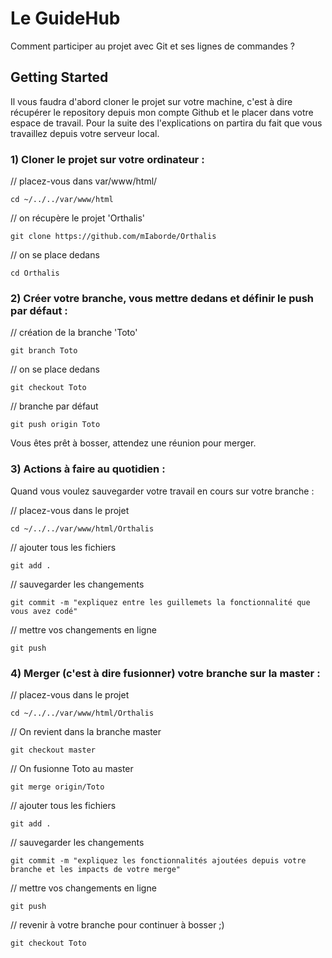 # Le GuideHub

Comment participer au projet avec Git et ses lignes de commandes ?

## Getting Started

Il vous faudra d'abord cloner le projet sur votre machine, c'est à dire récupérer le repository depuis mon compte Github et le placer dans votre espace de travail.
Pour la suite des l'explications on partira du fait que vous travaillez depuis votre serveur local.


### 1) Cloner le projet sur votre ordinateur :

// placez-vous dans var/www/html/
```
cd ~/../../var/www/html
```

// on récupère le projet 'Orthalis'
```
git clone https://github.com/mIaborde/Orthalis
```

// on se place dedans
```
cd Orthalis
```


### 2) Créer votre branche, vous mettre dedans et définir le push par défaut :

// création de la branche 'Toto'
```
git branch Toto
```

// on se place dedans
```
git checkout Toto
```

// branche par défaut
```
git push origin Toto
```

Vous êtes prêt à bosser, attendez une réunion  pour merger.


### 3) Actions à faire au quotidien :

Quand vous voulez sauvegarder votre travail en cours sur votre branche :

// placez-vous dans le projet
```
cd ~/../../var/www/html/Orthalis
```

// ajouter tous les fichiers
```
git add .
```

// sauvegarder les changements
```
git commit -m "expliquez entre les guillemets la fonctionnalité que vous avez codé"
```

// mettre vos changements en ligne
```
git push
```


### 4) Merger (c'est à dire fusionner) votre branche sur la master :

// placez-vous dans le projet
```
cd ~/../../var/www/html/Orthalis
```

// On revient dans la branche master
```
git checkout master
```

// On fusionne Toto au master
```
git merge origin/Toto
```

// ajouter tous les fichiers
```
git add .
```

// sauvegarder les changements
```
git commit -m "expliquez les fonctionnalités ajoutées depuis votre branche et les impacts de votre merge"
```

// mettre vos changements en ligne
```
git push
```

// revenir à votre branche pour continuer à bosser ;)
```
git checkout Toto
```
